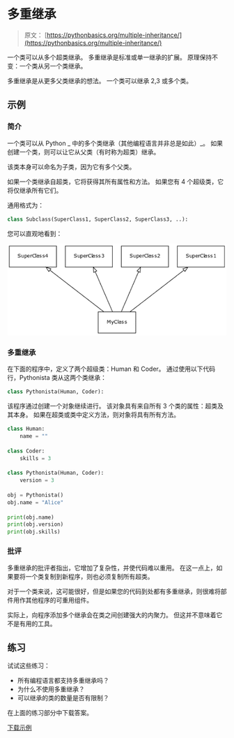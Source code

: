 # 多重继承

> 原文： [https://pythonbasics.org/multiple-inheritance/](https://pythonbasics.org/multiple-inheritance/)

一个类可以从多个超类继承。 多重继承是标准或单一继承的扩展。 原理保持不变：一个类从另一个类继承。

多重继承是从更多父类继承的想法。 一个类可以继承 2,3 或多个类。



## 示例

### 简介

一个类可以从 Python _ 中的多个类继承（其他编程语言并非总是如此）_。
如果创建一个类，则可以让它从父类（有时称为超类）继承。

该类本身可以命名为子类，因为它有多个父类。

如果一个类继承自超类，它将获得其所有属性和方法。 如果您有 4 个超级类，它将仅继承所有它们。

通用格式为：

```py
class Subclass(SuperClass1, SuperClass2, SuperClass3, ..):

```

您可以直观地看到：

![multiple inheritance](img/fb6573533db2359eab44f7549e6d6157.jpg)

### 多重继承

在下面的程序中，定义了两个超级类：Human 和 Coder。 通过使用以下代码行，Pythonista 类从这两个类继承：

```py
class Pythonista(Human, Coder):

```

该程序通过创建一个对象继续进行。 该对象具有来自所有 3 个类的属性：超类及其本身。 如果在超类或类中定义方法，则对象将具有所有方法。

```py
class Human:
    name = ""

class Coder:
    skills = 3

class Pythonista(Human, Coder):
    version = 3

obj = Pythonista()
obj.name = "Alice"

print(obj.name)
print(obj.version)
print(obj.skills)

```

### 批评

多重继承的批评者指出，它增加了复杂性，并使代码难以重用。 在这一点上，如果要将一个类复制到新程序，则也必须复制所有超类。

对于一个类来说，这可能很好，但是如果您的代码到处都有多重继承，则很难将部件用作其他程序的可重用组件。

实际上，向程序添加多个继承会在类之间创建强大的内聚力。 但这并不意味着它不是有用的工具。

## 练习

试试这些练习：

*   所有编程语言都支持多重继承吗？
*   为什么不使用多重继承？
*   可以继承的类的数量是否有限制？

在上面的练习部分中下载答案。

[下载示例](https://gum.co/HhgpI)